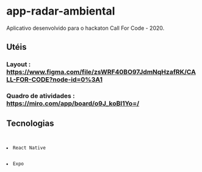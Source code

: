 ﻿# app-radar-ambiental
 Aplicativo desenvolvido para o hackaton Call For Code - 2020.


## Utéis
### Layout : https://www.figma.com/file/zsWRF40BO97JdmNqHzafRK/CALL-FOR-CODE?node-id=0%3A1
### Quadro de atividades : https://miro.com/app/board/o9J_koBI1Yo=/

## Tecnologias
<code>
  <li>React Native </li>
  <li>Expo </li>
</code>
